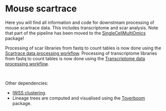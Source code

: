 # Mouse scartrace
Here you will find all information and code for downstream processing of mouse scartrace data. This includes transcriptome and scar analysis. Note that part of the pipeline has been moved to the [SingleCellMultiOmics](https://github.com/BuysDB/SingleCellMultiOmics) package!

Processing of scar libraries from fastq to count tables is now done using the [Scartrace data processing workflow](https://github.com/BuysDB/SingleCellMultiOmics/wiki/scartrace-data-processing).
Processing of transcriptome libraries from fastq to count tables is now done using the [Transcriptome data processing workflow](https://github.com/BuysDB/SingleCellMultiOmics/wiki/Transcriptome-data-processing).

<br>

Other dependencies:
- [IWSS clustering](https://github.com/BuysDB/IWSS). 
- Lineage trees are computed and visualised using the [Toverboom](https://github.com/BuysDB/ToverBoom) package.

<br>
  
